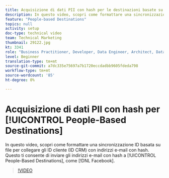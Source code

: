```yaml
---
title: Acquisizione di dati PII con hash per le destinazioni basate su persone
description: In questo video, scopri come formattare una sincronizzazione ID basata su file per collegare gli ID cliente (ID CRM) con indirizzi e-mail con hash.
feature: "People-based Destinations"
topics: null
activity: setup
doc-type: technical video
team: Technical Marketing
thumbnail: 29122.jpg
kt: 3341
role: "Business Practitioner, Developer, Data Engineer, Architect, Data Architect, Administrator, Leader"
level: Beginner
translation-type: tm+mt
source-git-commit: a7dc335e75697a7b1720eccdadbb9605fdeda798
workflow-type: tm+mt
source-wordcount: '85'
ht-degree: 0%

---
```



# Acquisizione di dati PII con hash per [!UICONTROL People-Based Destinations]

In questo video, scopri come formattare una sincronizzazione ID basata su file per collegare gli ID cliente (ID CRM) con indirizzi e-mail con hash. Questo ti consente di inviare gli indirizzi e-mail con hash a [!UICONTROL People-Based Destinations], come [!DNL Facebook].

>[!VIDEO](https://video.tv.adobe.com/v/29122/?quality=12)

